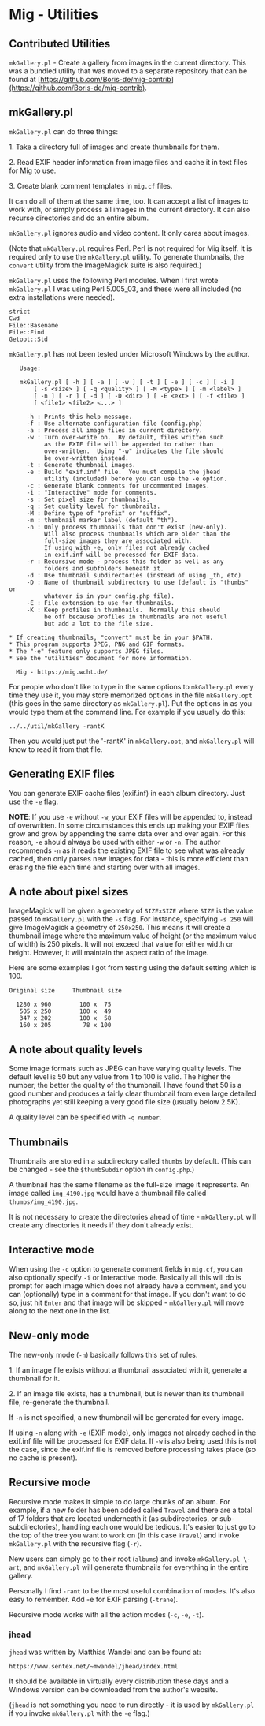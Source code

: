 Mig - Utilities
===============

## Contributed Utilities

`mkGallery.pl` - Create a gallery from images in the current directory.
This was a bundled utility that was moved to a separate repository
that can be found at [https://github.com/Boris-de/mig-contrib](https://github.com/Boris-de/mig-contrib).

## mkGallery.pl

`mkGallery.pl` can do three things:

1\. Take a directory full of images and create thumbnails for them.

2\. Read EXIF header information from image files and cache it in
text files for Mig to use.

3\. Create blank comment templates in `mig.cf` files.

It can do all of them at the same time, too.  It can accept a list of
images to work with, or simply process all images in the current directory.
It can also recurse directories and do an entire album.

`mkGallery.pl` ignores audio and video content.  It only cares about
images.

(Note that `mkGallery.pl` requires Perl.  Perl is not required for Mig
itself.  It is required only to use the `mkGallery.pl` utility.
To generate thumbnails, the `convert` utility from
the ImageMagick suite is also required.)

`mkGallery.pl` uses the following Perl modules.  When I first wrote
`mkGallery.pl` I was using Perl 5.005\_03, and these were all included (no
extra installations were needed).

    strict
    Cwd
    File::Basename
    File::Find
    Getopt::Std

`mkGallery.pl` has not been tested under Microsoft Windows by the author.

       Usage:

       mkGallery.pl [ -h ] [ -a ] [ -w ] [ -t ] [ -e ] [ -c ] [ -i ]
           [ -s <size> ] [ -q <quality> ] [ -M <type> ] [ -m <label> ]
           [ -n ] [ -r ] [ -d ] [ -D <dir> ] [ -E <ext> ] [ -f <file> ]
           [ <file1> <file2> <...> ]

         -h : Prints this help message.
         -f : Use alternate configuration file (config.php)
         -a : Process all image files in current directory.
         -w : Turn over-write on.  By default, files written such
              as the EXIF file will be appended to rather than
              over-written.  Using "-w" indicates the file should
              be over-written instead.
         -t : Generate thumbnail images.
         -e : Build "exif.inf" file.  You must compile the jhead
              utility (included) before you can use the -e option.
         -c : Generate blank comments for uncommented images.
         -i : "Interactive" mode for comments.
         -s : Set pixel size for thumbnails.
         -q : Set quality level for thumbnails.
         -M : Define type of "prefix" or "suffix".
         -m : thumbnail marker label (default "th").
         -n : Only process thumbnails that don't exist (new-only).
              Will also process thumbnails which are older than the
              full-size images they are associated with.
              If using with -e, only files not already cached
              in exif.inf will be processed for EXIF data.
         -r : Recursive mode - process this folder as well as any
              folders and subfolders beneath it.
         -d : Use thumbnail subdirectories (instead of using _th, etc)
         -D : Name of thumbnail subdirectory to use (default is "thumbs" or
              whatever is in your config.php file).
         -E : File extension to use for thumbnails.
         -K : Keep profiles in thumbnails.  Normally this should
              be off because profiles in thumbnails are not useful
              but add a lot to the file size.

    * If creating thumbnails, "convert" must be in your $PATH.
    * This program supports JPEG, PNG and GIF formats.
    * The "-e" feature only supports JPEG files.
    * See the "utilities" document for more information.

      Mig - https://mig.wcht.de/
      

For people who don't like to type in the same options to `mkGallery.pl`
every time they use it, you may store memorized options in the file
`mkGallery.opt` (this goes in the same directory as `mkGallery.pl`).
Put the options in as you would type them at the command line.  For
example if you usually do this:

    ../../util/mkGallery -rantK
    

Then you would just put the '-rantK' in `mkGallery.opt`, and
`mkGallery.pl` will know to read it from that file.

## Generating EXIF files

You can generate EXIF cache files (exif.inf) in each album directory.  Just
use the `-e` flag.

**NOTE**: If you use `-e` without `-w`, your EXIF files will be appended
to, instead of overwritten.  In some circumstances this ends up making your
EXIF files grow and grow by appending the same data over and over again.
For this reason, `-e` should always be used with either `-w` or `-n`.
The author recommends `-n` as it reads the existing EXIF file to see what
was already cached, then only parses new images for data - this is more
efficient than erasing the file each time and starting over with all images.

## A note about pixel sizes

ImageMagick will be given a geometry of `SIZExSIZE` where `SIZE` is the
value passed to `mkGallery.pl` with the `-s` flag.  For instance,
specifying `-s 250` will give ImageMagick a geometry of `250x250`.  This
means it will create a thumbnail image where the maximum value of height
(or the maximum value of width) is 250 pixels.  It will not exceed that
value for either width or height.  However, it will maintain the aspect
ratio of the image.

Here are some examples I got from testing using the default setting which
is 100.

    Original size     Thumbnail size

      1280 x 960        100 x  75
       505 x 250        100 x  49
       347 x 202        100 x  58
       160 x 205         78 x 100

## A note about quality levels

Some image formats such as JPEG can have varying quality levels.  The
default level is 50 but any value from 1 to 100 is valid.  The
higher the number, the better the quality of the thumbnail.  I have found
that 50 is a good number and produces a fairly clear thumbnail from even
large detailed photographs yet still keeping a very good file size
(usually below 2.5K).

A quality level can be specified with `-q number`.

## Thumbnails

Thumbnails are stored in a subdirectory called `thumbs` by
default.  (This can be changed - see the `$thumbSubdir` option in
`config.php`.)

A thumbnail has the same filename as the full-size image it represents.
An image called `img_4190.jpg` would have a thumbnail file
called `thumbs/img_4190.jpg`.

It is not necessary to create the directories ahead of time -
`mkGallery.pl` will create any directories it needs if they don't already
exist.

## Interactive mode

When using the `-c` option to generate comment fields in `mig.cf`, you can
also optionally specify `-i` or Interactive mode.  Basically all this will
do is prompt for each image which does not already have a comment, and
you can (optionally) type in a comment for that image.  If you don't want
to do so, just hit `Enter` and that image will be skipped - `mkGallery.pl`
will move along to the next one in the list.

## New-only mode

The new-only mode (`-n`) basically follows this set of rules.

1\. If an image file exists without a thumbnail associated with it,
generate a thumbnail for it.

2\. If an image file exists, has a thumbnail, but is newer than its
thumbnail file, re-generate the thumbnail.

If `-n` is not specified, a new thumbnail will be generated for every
image.

If using `-n` along with `-e` (EXIF mode), only images not already
cached in the exif.inf file will be processed for EXIF data.  If `-w`
is also being used this is not the case, since the exif.inf file is
removed before processing takes place (so no cache is present).

## Recursive mode

Recursive mode makes it simple to do large chunks of an album.  For
example, if a new folder has been added called `Travel` and there are a
total of 17 folders that are located underneath it (as subdirectories, or
sub-subdirectories), handling each one would be tedious.  It's easier to
just go to the top of the tree you want to work on (in this case `Travel`)
and invoke `mkGallery.pl` with the recursive flag (`-r`).

New users can simply go to their root (`albums`) and invoke `mkGallery.pl
\-art`, and `mkGallery.pl` will generate thumbnails for everything in the
entire gallery.

Personally I find `-rant` to be the most useful combination of modes.
It's also easy to remember.  Add -e for EXIF parsing (`-trane`).

Recursive mode works with all the action modes (`-c`, `-e`, `-t`).

### jhead

`jhead` was written by Matthias Wandel and can be found at:

    https://www.sentex.net/~mwandel/jhead/index.html

It should be available in virtually every distribution these days and
a Windows version can be downloaded from the author's website.

(`jhead` is not something you need to run directly - it is used by
`mkGallery.pl` if you invoke `mkGallery.pl` with the `-e` flag.)
